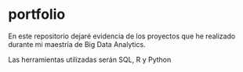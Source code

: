# portfolio
En este repositorio dejaré evidencia de los proyectos que he realizado durante mi maestría de Big Data Analytics.

Las herramientas utilizadas serán SQL, R y Python
